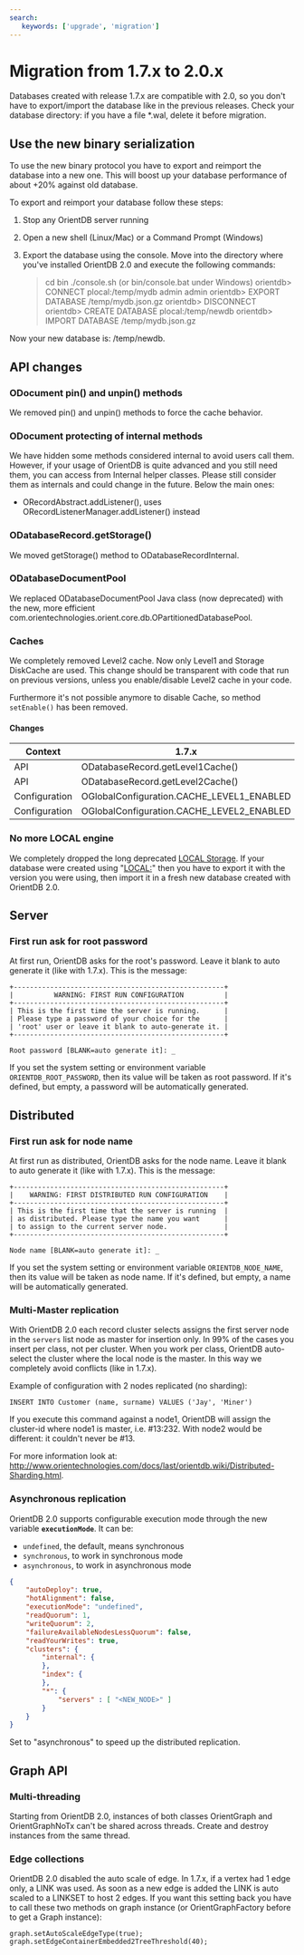 ```yaml
---
search:
   keywords: ['upgrade', 'migration']
---
```


# Migration from 1.7.x to 2.0.x

Databases created with release 1.7.x are compatible with 2.0, so you don't have to export/import the database like in the previous releases. Check your database directory: if you have a file *.wal, delete it before migration.

## Use the new binary serialization
To use the new binary protocol you have to export and reimport the database into a new one. This will boost up your database performance of about +20% against old database.

To export and reimport your database follow these steps:

1) Stop any OrientDB server running

2) Open a new shell (Linux/Mac) or a Command Prompt (Windows)

2) Export the database using the console. Move into the directory where you've installed OrientDB 2.0 and execute the following commands:

    > cd bin
    > ./console.sh (or bin/console.bat under Windows)
    orientdb> CONNECT plocal:/temp/mydb admin admin
    orientdb> EXPORT DATABASE /temp/mydb.json.gz
    orientdb> DISCONNECT
    orientdb> CREATE DATABASE plocal:/temp/newdb
    orientdb> IMPORT DATABASE /temp/mydb.json.gz

Now your new database is: /temp/newdb.

## API changes

### ODocument pin() and unpin() methods
We removed pin() and unpin() methods to force the cache behavior.

### ODocument protecting of internal methods
We have hidden some methods considered internal to avoid users call them. However, if your usage of OrientDB is quite advanced and you still need them, you can access from Internal helper classes. Please still consider them as internals and could change in the future. Below the main ones:
- ORecordAbstract.addListener(), uses ORecordListenerManager.addListener() instead

### ODatabaseRecord.getStorage()
We moved getStorage() method to ODatabaseRecordInternal.

### ODatabaseDocumentPool
We replaced ODatabaseDocumentPool Java class (now deprecated) with the new, more efficient com.orientechnologies.orient.core.db.OPartitionedDatabasePool.

### Caches
We completely removed Level2 cache. Now only Level1 and Storage DiskCache are used. This change should be transparent with code that run on previous versions, unless you enable/disable Level2 cache in your code.

Furthermore it's not possible anymore to disable Cache, so method `setEnable()` has been removed.

#### Changes

|Context|1.7.x|2.0.x|
|----|----------|-------------|
|API|ODatabaseRecord.getLevel1Cache()|ODatabaseRecord.getLocalCache()|
|API|ODatabaseRecord.getLevel2Cache()|Not available|
|Configuration|OGlobalConfiguration.CACHE_LEVEL1_ENABLED|OGlobalConfiguration.CACHE_LOCAL_ENABLED|
|Configuration|OGlobalConfiguration.CACHE_LEVEL2_ENABLED|Not available|

### No more LOCAL engine
We completely dropped the long deprecated [LOCAL Storage](internals/Local-Storage.md). If your database were created using "[LOCAL:](internals/Local-Storage.md)" then you have to export it with the version you were using, then import it in a fresh new database created with OrientDB 2.0.

## Server
### First run ask for root password

At first run, OrientDB asks for the root's password. Leave it blank to auto generate it (like with 1.7.x). This is the message:

```
+----------------------------------------------------+
|          WARNING: FIRST RUN CONFIGURATION          |
+----------------------------------------------------+
| This is the first time the server is running.      |
| Please type a password of your choice for the      |
| 'root' user or leave it blank to auto-generate it. |
+----------------------------------------------------+

Root password [BLANK=auto generate it]: _
```

If you set the system setting or environment variable `ORIENTDB_ROOT_PASSWORD`, then its value will be taken as root password. If it's defined, but empty, a password will be automatically generated.

## Distributed
### First run ask for node name

At first run as distributed, OrientDB asks for the node name. Leave it blank to auto generate it (like with 1.7.x). This is the message:

```
+----------------------------------------------------+
|    WARNING: FIRST DISTRIBUTED RUN CONFIGURATION    |
+----------------------------------------------------+
| This is the first time that the server is running  |
| as distributed. Please type the name you want      |
| to assign to the current server node.              |
+----------------------------------------------------+

Node name [BLANK=auto generate it]: _
```

If you set the system setting or environment variable `ORIENTDB_NODE_NAME`, then its value will be taken as node name. If it's defined, but empty, a name will be automatically generated.


### Multi-Master replication

With OrientDB 2.0 each record cluster selects assigns the first server node in the `servers` list node as master for insertion only. In 99% of the cases you insert per class, not per cluster. When you work per class, OrientDB auto-select the cluster where the local node is the master. In this way we completely avoid conflicts (like in 1.7.x). 

Example of configuration with 2 nodes replicated (no sharding):

    INSERT INTO Customer (name, surname) VALUES ('Jay', 'Miner')

If you execute this command against a node1, OrientDB will assign the cluster-id where node1 is master, i.e. #13:232. With node2 would be different: it couldn't never be #13. 

For more information look at: http://www.orientechnologies.com/docs/last/orientdb.wiki/Distributed-Sharding.html.

### Asynchronous replication

OrientDB 2.0 supports configurable execution mode through the new variable **`executionMode`**. It can be:
- `undefined`, the default, means synchronous
- `synchronous`, to work in synchronous mode
- `asynchronous`, to work in asynchronous mode 

```json
{
    "autoDeploy": true,
    "hotAlignment": false,
    "executionMode": "undefined",
    "readQuorum": 1,
    "writeQuorum": 2,
    "failureAvailableNodesLessQuorum": false,
    "readYourWrites": true,
    "clusters": {
        "internal": {
        },
        "index": {
        },
        "*": {
            "servers" : [ "<NEW_NODE>" ]
        }
    }
}
```

Set to "asynchronous" to speed up the distributed replication.

## Graph API

### Multi-threading
Starting from OrientDB 2.0, instances of both classes OrientGraph and OrientGraphNoTx can't be shared across threads. Create and destroy instances from the same thread.

### Edge collections
OrientDB 2.0 disabled the auto scale of edge. In 1.7.x, if a vertex had 1 edge only, a LINK was used. As soon as a new edge is added the LINK is auto scaled to a LINKSET to host 2 edges. If you want this setting back you have to call these two methods on graph instance (or OrientGraphFactory before to get a Graph instance):

    graph.setAutoScaleEdgeType(true);
    graph.setEdgeContainerEmbedded2TreeThreshold(40);
